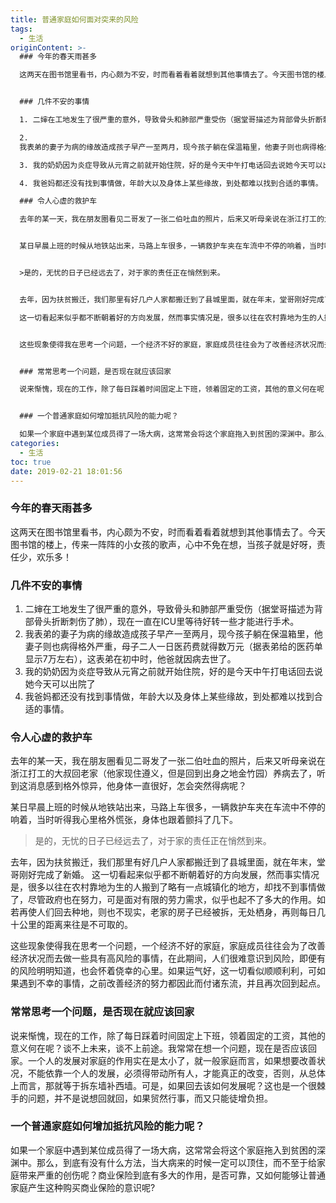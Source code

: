 ```yaml
---
title: 普通家庭如何面对突来的风险
tags:
  - 生活
originContent: >-
  ### 今年的春天雨甚多

  这两天在图书馆里看书，内心颇为不安，时而看着看着就想到其他事情去了。今天图书馆的楼上，传来一阵阵的小女孩的歌声，心中不免在想，当孩子就是好呀，责任少，欢乐多！


  ### 几件不安的事情

  1. 二婶在工地发生了很严重的意外，导致骨头和肺部严重受伤（据堂哥描述为背部骨头折断刺伤了肺），现在一直在ICU里等待好转一些才能进行手术。

  2.
  我表弟的妻子为病的缘故造成孩子早产一至两月，现今孩子躺在保温箱里，他妻子则也病得格外严重，母子二人一日医药费就得数万元（据表弟给的医药单显示7万左右），这表弟在初中时，他爸就因病去世了。

  3. 我的奶奶因为炎症导致从元宵之前就开始住院，好的是今天中午打电话回去说她今天可以出院了

  4. 我爸妈都还没有找到事情做，年龄大以及身体上某些缘故，到处都难以找到合适的事情。

  ### 令人心虚的救护车

  去年的某一天，我在朋友圈看见二哥发了一张二伯吐血的照片，后来又听母亲说在浙江打工的大叔回老家（他家现住遵义，但是回到出身之地金竹园）养病去了，听到这消息感到格外惊异，他身体一直很好，怎会突然得病呢？


  某日早晨上班的时候从地铁站出来，马路上车很多，一辆救护车夹在车流中不停的响着，当时听得我心里格外慌张，身体也跟着颤抖了几下。


  >是的，无忧的日子已经远去了，对于家的责任正在悄然到来。


  去年，因为扶贫搬迁，我们那里有好几户人家都搬迁到了县城里面，就在年末，堂哥刚好完成了新婚。

  这一切看起来似乎都不断朝着好的方向发展，然而事实情况是，很多以往在农村靠地为生的人搬到了略有一点城镇化的地方，却找不到事情做了，尽管政府也在努力，可是面对有限的劳力需求，似乎也起不了多大的作用。如若再使人们回去种地，则也不现实，老家的房子已经被拆，无处栖身，再则每日几十公里的距离来往是不可取的。


  这些现象使得我在思考一个问题，一个经济不好的家庭，家庭成员往往会为了改善经济状况而去做一些具有高风险的事情，在此期间，人们很难意识到风险，即便有的风险明明知道，也会怀着侥幸的心里。如果运气好，这一切看似顺顺利利，可如果遇到不幸的事情，之前改善经济的努力都因此而付诸东流，并且再次回到起点。


  ### 常常思考一个问题，是否现在就应该回家

  说来惭愧，现在的工作，除了每日踩着时间固定上下班，领着固定的工资，其他的意义何在呢？谈不上未来，谈不上前途。我常常在想一个问题，现在是否应该回家。一个人的发展对家庭的作用实在是太小了，就一般家庭而言，如果想要改善状况，不能依靠一个人的发展，必须得带动所有人，才能真正的改变，否则，从总体上而言，那就等于拆东墙补西墙。可是，如果回去该如何发展呢？这也是一个很棘手的问题，并不是说想回就回，如果贸然行事，而又只能徒增负担。


  ### 一个普通家庭如何增加抵抗风险的能力呢？

  如果一个家庭中遇到某位成员得了一场大病，这常常会将这个家庭拖入到贫困的深渊中。那么，到底有没有什么方法，当大病来的时候一定可以顶住，而不至于给家庭带来严重的创伤呢？商业保险到底有多大的作用，是否可靠，又如何能够让普通家庭产生这种购买商业保险的意识呢?
categories:
  - 生活
toc: true
date: 2019-02-21 18:01:56
---
```


### 今年的春天雨甚多
这两天在图书馆里看书，内心颇为不安，时而看着看着就想到其他事情去了。今天图书馆的楼上，传来一阵阵的小女孩的歌声，心中不免在想，当孩子就是好呀，责任少，欢乐多！

### 几件不安的事情
1. 二婶在工地发生了很严重的意外，导致骨头和肺部严重受伤（据堂哥描述为背部骨头折断刺伤了肺），现在一直在ICU里等待好转一些才能进行手术。
2. 我表弟的妻子为病的缘故造成孩子早产一至两月，现今孩子躺在保温箱里，他妻子则也病得格外严重，母子二人一日医药费就得数万元（据表弟给的医药单显示7万左右），这表弟在初中时，他爸就因病去世了。
3. 我的奶奶因为炎症导致从元宵之前就开始住院，好的是今天中午打电话回去说她今天可以出院了
4. 我爸妈都还没有找到事情做，年龄大以及身体上某些缘故，到处都难以找到合适的事情。
### 令人心虚的救护车
去年的某一天，我在朋友圈看见二哥发了一张二伯吐血的照片，后来又听母亲说在浙江打工的大叔回老家（他家现住遵义，但是回到出身之地金竹园）养病去了，听到这消息感到格外惊异，他身体一直很好，怎会突然得病呢？

某日早晨上班的时候从地铁站出来，马路上车很多，一辆救护车夹在车流中不停的响着，当时听得我心里格外慌张，身体也跟着颤抖了几下。

>是的，无忧的日子已经远去了，对于家的责任正在悄然到来。

去年，因为扶贫搬迁，我们那里有好几户人家都搬迁到了县城里面，就在年末，堂哥刚好完成了新婚。
这一切看起来似乎都不断朝着好的方向发展，然而事实情况是，很多以往在农村靠地为生的人搬到了略有一点城镇化的地方，却找不到事情做了，尽管政府也在努力，可是面对有限的劳力需求，似乎也起不了多大的作用。如若再使人们回去种地，则也不现实，老家的房子已经被拆，无处栖身，再则每日几十公里的距离来往是不可取的。

这些现象使得我在思考一个问题，一个经济不好的家庭，家庭成员往往会为了改善经济状况而去做一些具有高风险的事情，在此期间，人们很难意识到风险，即便有的风险明明知道，也会怀着侥幸的心里。如果运气好，这一切看似顺顺利利，可如果遇到不幸的事情，之前改善经济的努力都因此而付诸东流，并且再次回到起点。

### 常常思考一个问题，是否现在就应该回家
说来惭愧，现在的工作，除了每日踩着时间固定上下班，领着固定的工资，其他的意义何在呢？谈不上未来，谈不上前途。我常常在想一个问题，现在是否应该回家。一个人的发展对家庭的作用实在是太小了，就一般家庭而言，如果想要改善状况，不能依靠一个人的发展，必须得带动所有人，才能真正的改变，否则，从总体上而言，那就等于拆东墙补西墙。可是，如果回去该如何发展呢？这也是一个很棘手的问题，并不是说想回就回，如果贸然行事，而又只能徒增负担。

### 一个普通家庭如何增加抵抗风险的能力呢？
如果一个家庭中遇到某位成员得了一场大病，这常常会将这个家庭拖入到贫困的深渊中。那么，到底有没有什么方法，当大病来的时候一定可以顶住，而不至于给家庭带来严重的创伤呢？商业保险到底有多大的作用，是否可靠，又如何能够让普通家庭产生这种购买商业保险的意识呢?